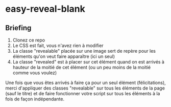 # easy-reveal-blank

## Briefing

1. Clonez ce repo
2. Le CSS est fait, vous n'avez rien à modifier
3. La classe "revealable" placée sur une image sert de repère pour les éléments qu'on veut faire apparaître (ici un seul)
4. La classe "revealed" est à placer sur cet élément quand on est arrivés à hauteur de la moitié de cet élément (ou un peu moins de la moitié comme vous voulez)

Une fois que vous êtes arrivés à faire ça pour un seul élément (félicitations), merci d'appliquer des classes "revealable" sur tous les éléments de la page (sauf le titre) et de faire fonctionner votre script sur tous les éléments à la fois de façon indépendante.
